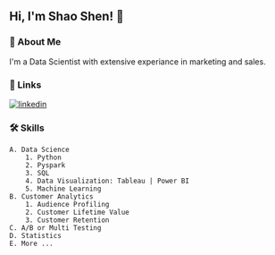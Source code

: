 
## Hi, I'm Shao Shen! 👋


### 🚀 About Me
I'm a Data Scientist with extensive experiance in marketing and sales.

### 🔗 Links
[![linkedin](https://img.shields.io/badge/linkedin-0A66C2?style=for-the-badge&logo=linkedin&logoColor=white)](https://www.linkedin.com/in/shao-shen-6a9a153)



### 🛠 Skills
    A. Data Science
        1. Python
        2. Pyspark
        3. SQL
        4. Data Visualization: Tableau | Power BI
        5. Machine Learning
    B. Customer Analytics
        1. Audience Profiling
        2. Customer Lifetime Value
        3. Customer Retention
    C. A/B or Multi Testing
    D. Statistics
    E. More ...


